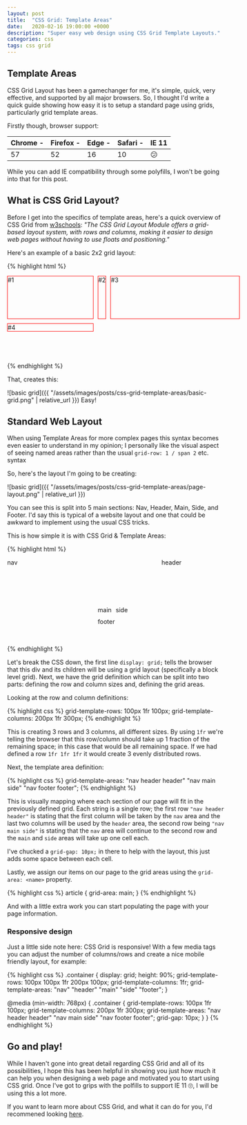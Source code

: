 ```yaml
---
layout: post
title:  "CSS Grid: Template Areas"
date:   2020-02-16 19:00:00 +0000
description: "Super easy web design using CSS Grid Template Layouts."
categories: css
tags: css grid
---
```

## Template Areas
CSS Grid Layout has been a gamechanger for me, it's simple, quick, very effective, and supported by all major browsers. So, I thought I'd write a quick guide showing how easy it is to setup a standard page using grids, particularly grid template areas. 

Firstly though, browser support: 

| Chrome - | Firefox - | Edge - | Safari - | IE 11 |
|----------|-----------|--------|----------|-------|
| 57       | 52        | 16     | 10       | 😕   |

While you can add IE compatibility through some polyfills, I won't be going into that for this post.

## What is CSS Grid Layout?
Before I get into the specifics of template areas, here's a quick overview of CSS Grid from [w3schools](https://www.w3schools.com/css/css_grid.asp): _"The CSS Grid Layout Module offers a grid-based layout system, with rows and columns, making it easier to design web pages without having to use floats and positioning."_

Here's an example of a basic 2x2 grid layout:

{% highlight html %}
<style>
    .container {
        display: grid;
        grid-template-rows: 1fr 1fr;
        grid-template-columns: 1fr 1fr;
        height: 200px;
        width: 200px;
    }
    .container div {
        border: 1px solid red;

    }
</style>
<div class="container">
    <div>
        #1
    </div>
    <div>
        #2
    </div>
    <div>
        #3
    </div>
    <div>
        #4
    </div>
</div>
{% endhighlight %}

That, creates this:

![basic grid]({{ "/assets/images/posts/css-grid-template-areas/basic-grid.png" | relative_url }})
Easy!

## Standard Web Layout
When using Template Areas for more complex pages this syntax becomes even easier to understand in my opinion; I personally like the visual aspect of seeing named areas rather than the usual `grid-row: 1 / span 2` etc. syntax  

So, here's the layout I'm going to be creating:

![basic grid]({{ "/assets/images/posts/css-grid-template-areas/page-layout.png" | relative_url }})

You can see this is split into 5 main sections: Nav, Header, Main, Side, and Footer. I'd say this is typical of a website layout and one that could be awkward to implement using the usual CSS tricks.

This is how simple it is with CSS Grid & Template Areas: 

{% highlight html %}
<style>
    .container {
        display: grid;

        grid-template-rows: 100px 1fr 100px;
        grid-template-columns: 200px 1fr 300px;
        grid-template-areas: "nav header header"
                             "nav main side"
                             "nav footer footer";

        grid-gap: 10px;
    }

    nav {
        grid-area: nav;
    }

    header {
        grid-area: header;
    }

    article {
        grid-area: main;
    }

    aside {
        grid-area: side;
    }

    footer {
        grid-area: footer;
    }
</style>

<div class="container">
    <nav> nav </nav>
    <header> header </header>
    <article> main </article>
    <aside> side </aside>
    <footer> footer </footer>
</div>
{% endhighlight %}
 
Let's break the CSS down, the first line `display: grid;` tells the browser that this div and its children will be using a grid layout (specifically a block level grid). Next, we have the grid definition which can be split into two parts: defining the row and column sizes and, defining the grid areas.

Looking at the row and column definitions:

{% highlight css %}
    grid-template-rows: 100px 1fr 100px;
    grid-template-columns: 200px 1fr 300px;
{% endhighlight %}

This is creating 3 rows and 3 columns, all different sizes. By using `1fr` we're telling the browser that this row/column should take up 1 fraction of the remaining space; in this case that would be all remaining space. If we had defined a row `1fr 1fr 1fr` it would create 3 evenly distributed rows.

Next, the template area definition: 

{% highlight css %}
    grid-template-areas: "nav header header"
                         "nav main side"
                         "nav footer footer";
{% endhighlight %}

This is visually mapping where each section of our page will fit in the previously defined grid. Each string is a single row; the first row `"nav header header"` is stating that the first column will be taken by the `nav` area and the last two columns will be used by the `header` area, the second row being `"nav main side"` is stating that the `nav` area will continue to the second row and the `main` and `side` areas will take up one cell each. 

I've chucked a `grid-gap: 10px;` in there to help with the layout, this just adds some space between each cell.

Lastly, we assign our items on our page to the grid areas using the `grid-area: <name>` property.

{% highlight css %}
    article {
        grid-area: main;
    }
{% endhighlight %}

And with a little extra work you can start populating the page with your page information.

### Responsive design
Just a little side note here: CSS Grid is responsive! With a few media tags you can adjust the number of columns/rows and create a nice mobile friendly layout, for example: 

{% highlight css %}
.container {
    display: grid;
    height: 90%;
    grid-template-rows: 100px 100px 1fr 200px 100px;
    grid-template-columns: 1fr;
    grid-template-areas: "nav" "header" "main" "side" "footer";
}

@media (min-width: 768px) {
    .container {
        grid-template-rows: 100px 1fr 100px;
        grid-template-columns: 200px 1fr 300px;
        grid-template-areas: "nav header header" "nav main side" "nav footer footer";
        grid-gap: 10px;
    }
}
{% endhighlight %}

## Go and play!
While I haven't gone into great detail regarding CSS Grid and all of its possibilities, I hope this has been helpful in showing you just how much it can help you when designing a web page and motivated you to start using CSS grid. Once I've got to grips with the polfills to support IE 11 🙄, I will be using this a lot more.

If you want to learn more about CSS Grid, and what it can do for you, I'd recommened looking [here](https://css-tricks.com/snippets/css/complete-guide-grid/).